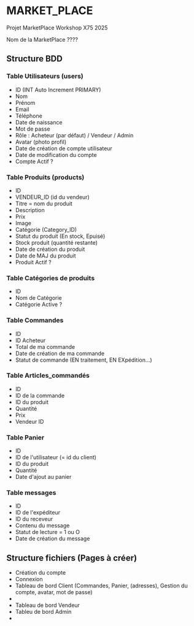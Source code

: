 # MARKET_PLACE
Projet MarketPlace Workshop X75 2025

Nom de la MarketPlace ????

## Structure BDD
### Table Utilisateurs (users)
- ID (INT Auto Increment PRIMARY)
- Nom
- Prénom
- Email
- Téléphone
- Date de naissance
- Mot de passe
- Rôle : Acheteur (par défaut) / Vendeur / Admin
- Avatar (photo profil)
- Date de création de compte utilisateur
- Date de modification du compte
- Compte Actif ?

### Table Produits (products)
- ID
- VENDEUR_ID (id du vendeur)
- Titre = nom du produit
- Description
- Prix
- Image
- Catégorie (Category_ID)
- Statut du produit (En stock, Epuisé)
- Stock produit (quantité restante)
- Date de création du produit
- Date de MAJ du produit
- Produit Actif ?

### Table Catégories de produits 
- ID
- Nom de Catégorie
- Catégorie Active ?

### Table Commandes
- ID
- ID Acheteur
- Total de ma commande
- Date de création de ma commande
- Statut de commande (EN traitement, EN EXpédition...)


### Table Articles_commandés
- ID
- ID de la commande
- ID du produit
- Quantité
- Prix
- Vendeur ID

### Table Panier
- ID
- ID de l'utilisateur (= id du client)
- ID du produit
- Quantité
- Date d'ajout au panier

### Table messages
- ID
- ID de l'expéditeur
- ID du receveur
- Contenu du message
- Statut de lecture = 1 ou O
- Date de création du message

## Structure fichiers (Pages à créer)

- Création du compte
- Connexion
- Tableau de bord Client (Commandes, Panier, (adresses), Gestion du compte, avatar, mot de passe)
- 
- Tableau de bord Vendeur
- Tableu de bord Admin
- 
